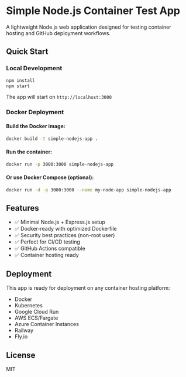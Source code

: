 # Simple Node.js Container Test App

A lightweight Node.js web application designed for testing container hosting and GitHub deployment workflows.

## Quick Start

### Local Development
```bash
npm install
npm start
```

The app will start on `http://localhost:3000`

### Docker Deployment

#### Build the Docker image:
```bash
docker build -t simple-nodejs-app .
```

#### Run the container:
```bash
docker run -p 3000:3000 simple-nodejs-app
```

#### Or use Docker Compose (optional):
```bash
docker run -d -p 3000:3000 --name my-node-app simple-nodejs-app
```

## Features

- ✅ Minimal Node.js + Express.js setup
- ✅ Docker-ready with optimized Dockerfile
- ✅ Security best practices (non-root user)
- ✅ Perfect for CI/CD testing
- ✅ GitHub Actions compatible
- ✅ Container hosting ready

## Deployment

This app is ready for deployment on any container hosting platform:
- Docker
- Kubernetes
- Google Cloud Run
- AWS ECS/Fargate
- Azure Container Instances
- Railway
- Fly.io

## License

MIT